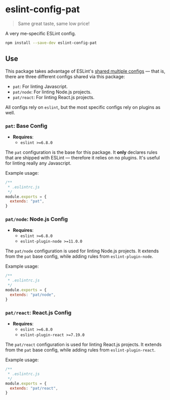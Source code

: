 # eslint-config-pat

> Same great taste, same low price!

A very me-specific ESLint config.

```sh
npm install --save-dev eslint-config-pat
```

## Use

This package takes advantage of ESLint's [shared multiple configs][eslint-configs] — that is, there are three different configs shared via this package:

- `pat`: For linting Javascript.
- `pat/node`: For linting Node.js projects.
- `pat/react`: For linting React.js projects.

All configs rely on `eslint`, but the most specific configs rely on plugins as well.

### `pat`: Base Config

- **Requires**:
    - `eslint >=6.8.0`

The `pat` configuration is the base for this package. It **only** declares rules that are shipped with ESLint — therefore it relies on no plugins. It's useful for linting really any Javascript.

Example usage:

```js
/**
 * .eslintrc.js
 */
module.exports = {
  extends: "pat",
}
```

### `pat/node`: Node.js Config

- **Requires**:
    - `eslint >=6.8.0`
    - `eslint-plugin-node >=11.0.0`

The `pat/node` configuration is used for linting Node.js projects. It extends from the `pat` base config, while adding rules from `eslint-plugin-node`.

Example usage:

```js
/**
 * .eslintrc.js
 */
module.exports = {
  extends: "pat/node",
}
```

### `pat/react`: React.js Config

- **Requires**:
    - `eslint >=6.8.0`
    - `eslint-plugin-react >=7.19.0`

The `pat/react` configuration is used for linting React.js projects. It extends from the `pat` base config, while adding rules from `eslint-plugin-react`.

Example usage:

```js
/**
 * .eslintrc.js
 */
module.exports = {
  extends: "pat/react",
}
```

[eslint-configs]: https://eslint.org/docs/developer-guide/shareable-configs#sharing-multiple-configs
